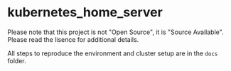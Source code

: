 # kubernetes_home_server

Please note that this project is not "Open Source", it is "Source Available". Please read the lisence for additional details.

All steps to reproduce the environment and cluster setup are in the `docs` folder.